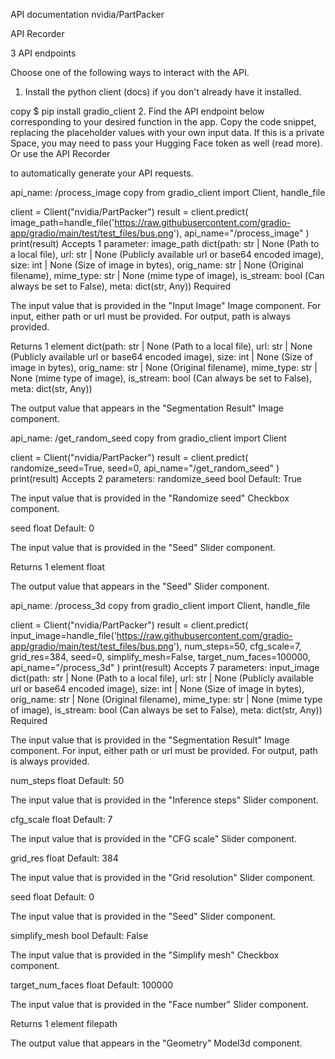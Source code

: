API documentation
nvidia/PartPacker

API Recorder

3 API endpoints


Choose one of the following ways to interact with the API.

1. Install the python client (docs) if you don't already have it installed.

copy
$ pip install gradio_client
2. Find the API endpoint below corresponding to your desired function in the app. Copy the code snippet, replacing the placeholder values with your own input data. If this is a private Space, you may need to pass your Hugging Face token as well (read more). Or use the 
API Recorder

 to automatically generate your API requests.

api_name: /process_image
copy
from gradio_client import Client, handle_file

client = Client("nvidia/PartPacker")
result = client.predict(
		image_path=handle_file('https://raw.githubusercontent.com/gradio-app/gradio/main/test/test_files/bus.png'),
		api_name="/process_image"
)
print(result)
Accepts 1 parameter:
image_path dict(path: str | None (Path to a local file), url: str | None (Publicly available url or base64 encoded image), size: int | None (Size of image in bytes), orig_name: str | None (Original filename), mime_type: str | None (mime type of image), is_stream: bool (Can always be set to False), meta: dict(str, Any)) Required

The input value that is provided in the "Input Image" Image component. For input, either path or url must be provided. For output, path is always provided.

Returns 1 element
dict(path: str | None (Path to a local file), url: str | None (Publicly available url or base64 encoded image), size: int | None (Size of image in bytes), orig_name: str | None (Original filename), mime_type: str | None (mime type of image), is_stream: bool (Can always be set to False), meta: dict(str, Any))

The output value that appears in the "Segmentation Result" Image component.

api_name: /get_random_seed
copy
from gradio_client import Client

client = Client("nvidia/PartPacker")
result = client.predict(
		randomize_seed=True,
		seed=0,
		api_name="/get_random_seed"
)
print(result)
Accepts 2 parameters:
randomize_seed bool Default: True

The input value that is provided in the "Randomize seed" Checkbox component.

seed float Default: 0

The input value that is provided in the "Seed" Slider component.

Returns 1 element
float

The output value that appears in the "Seed" Slider component.

api_name: /process_3d
copy
from gradio_client import Client, handle_file

client = Client("nvidia/PartPacker")
result = client.predict(
		input_image=handle_file('https://raw.githubusercontent.com/gradio-app/gradio/main/test/test_files/bus.png'),
		num_steps=50,
		cfg_scale=7,
		grid_res=384,
		seed=0,
		simplify_mesh=False,
		target_num_faces=100000,
		api_name="/process_3d"
)
print(result)
Accepts 7 parameters:
input_image dict(path: str | None (Path to a local file), url: str | None (Publicly available url or base64 encoded image), size: int | None (Size of image in bytes), orig_name: str | None (Original filename), mime_type: str | None (mime type of image), is_stream: bool (Can always be set to False), meta: dict(str, Any)) Required

The input value that is provided in the "Segmentation Result" Image component. For input, either path or url must be provided. For output, path is always provided.

num_steps float Default: 50

The input value that is provided in the "Inference steps" Slider component.

cfg_scale float Default: 7

The input value that is provided in the "CFG scale" Slider component.

grid_res float Default: 384

The input value that is provided in the "Grid resolution" Slider component.

seed float Default: 0

The input value that is provided in the "Seed" Slider component.

simplify_mesh bool Default: False

The input value that is provided in the "Simplify mesh" Checkbox component.

target_num_faces float Default: 100000

The input value that is provided in the "Face number" Slider component.

Returns 1 element
filepath

The output value that appears in the "Geometry" Model3d component.